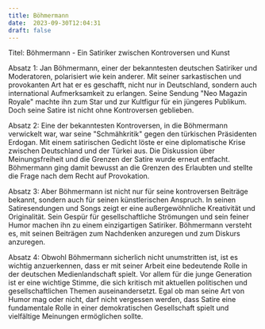 ```yaml
---
title: Böhmermann
date:  2023-09-30T12:04:31
draft: false
---
```


Titel: Böhmermann - Ein Satiriker zwischen Kontroversen und Kunst

Absatz 1: Jan Böhmermann, einer der bekanntesten deutschen Satiriker und Moderatoren, polarisiert wie kein anderer. Mit seiner sarkastischen und provokanten Art hat er es geschafft, nicht nur in Deutschland, sondern auch international Aufmerksamkeit zu erlangen. Seine Sendung "Neo Magazin Royale" machte ihn zum Star und zur Kultfigur für ein jüngeres Publikum. Doch seine Satire ist nicht ohne Kontroversen geblieben.

Absatz 2: Eine der bekanntesten Kontroversen, in die Böhmermann verwickelt war, war seine "Schmähkritik" gegen den türkischen Präsidenten Erdogan. Mit einem satirischen Gedicht löste er eine diplomatische Krise zwischen Deutschland und der Türkei aus. Die Diskussion über Meinungsfreiheit und die Grenzen der Satire wurde erneut entfacht. Böhmermann ging damit bewusst an die Grenzen des Erlaubten und stellte die Frage nach dem Recht auf Provokation.

Absatz 3: Aber Böhmermann ist nicht nur für seine kontroversen Beiträge bekannt, sondern auch für seinen künstlerischen Anspruch. In seinen Satiresendungen und Songs zeigt er eine außergewöhnliche Kreativität und Originalität. Sein Gespür für gesellschaftliche Strömungen und sein feiner Humor machen ihn zu einem einzigartigen Satiriker. Böhmermann versteht es, mit seinen Beiträgen zum Nachdenken anzuregen und zum Diskurs anzuregen.

Absatz 4: Obwohl Böhmermann sicherlich nicht unumstritten ist, ist es wichtig anzuerkennen, dass er mit seiner Arbeit eine bedeutende Rolle in der deutschen Medienlandschaft spielt. Vor allem für die junge Generation ist er eine wichtige Stimme, die sich kritisch mit aktuellen politischen und gesellschaftlichen Themen auseinandersetzt. Egal ob man seine Art von Humor mag oder nicht, darf nicht vergessen werden, dass Satire eine fundamentale Rolle in einer demokratischen Gesellschaft spielt und vielfältige Meinungen ermöglichen sollte.